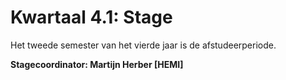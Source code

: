 # Kwartaal 4.1: Stage

Het tweede semester van het vierde jaar is de afstudeerperiode.

**Stagecoordinator: Martijn Herber [HEMI]**
